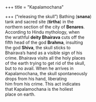 +++
title = "Kapalamochana"

+++
(“releasing the skull”) Bathing (**snana**)  
tank and sacred site (**tirtha**) in the  
northern section of the city of **Benares**.  
According to Hindu mythology, when  
the wrathful **deity Bhairava** cuts off the  
fifth head of the god **Brahma**, insulting  
the god **Shiva**, the skull sticks to  
Bhairava’s hand as a visible sign of his  
crime. Bhairava visits all the holy places  
of the earth trying to get rid of the skull,  
but to no avail. When he arrives in  
Kapalamochana, the skull spontaneously  
drops from his hand, liberating  
him from his crime. This act indicates  
that Kapalamochana is the holiest  
place on earth.